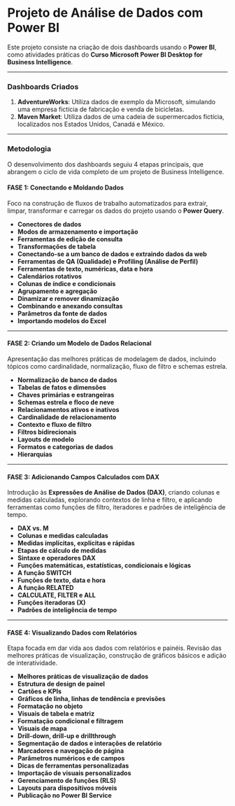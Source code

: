 # Projeto de Análise de Dados com Power BI

Este projeto consiste na criação de dois dashboards usando o **Power BI**, como atividades práticas do **Curso Microsoft Power BI Desktop for Business Intelligence**.

---

### Dashboards Criados

1.  **AdventureWorks**: Utiliza dados de exemplo da Microsoft, simulando uma empresa fictícia de fabricação e venda de bicicletas.
2.  **Maven Market**: Utiliza dados de uma cadeia de supermercados fictícia, localizados nos Estados Unidos, Canadá e México.

---

### Metodologia

O desenvolvimento dos dashboards seguiu 4 etapas principais, que abrangem o ciclo de vida completo de um projeto de Business Intelligence.

#### **FASE 1: Conectando e Moldando Dados**
Foco na construção de fluxos de trabalho automatizados para extrair, limpar, transformar e carregar os dados do projeto usando o **Power Query**.

- **Conectores de dados**
- **Modos de armazenamento e importação**
- **Ferramentas de edição de consulta**
- **Transformações de tabela**
- **Conectando-se a um banco de dados e extraindo dados da web**
- **Ferramentas de QA (Qualidade) e Profiling (Análise de Perfil)**
- **Ferramentas de texto, numéricas, data e hora**
- **Calendários rotativos**
- **Colunas de índice e condicionais**
- **Agrupamento e agregação**
- **Dinamizar e remover dinamização**
- **Combinando e anexando consultas**
- **Parâmetros da fonte de dados**
- **Importando modelos do Excel**

---

#### **FASE 2: Criando um Modelo de Dados Relacional**
Apresentação das melhores práticas de modelagem de dados, incluindo tópicos como cardinalidade, normalização, fluxo de filtro e schemas estrela.

- **Normalização de banco de dados**
- **Tabelas de fatos e dimensões**
- **Chaves primárias e estrangeiras**
- **Schemas estrela e floco de neve**
- **Relacionamentos ativos e inativos**
- **Cardinalidade de relacionamento**
- **Contexto e fluxo de filtro**
- **Filtros bidirecionais**
- **Layouts de modelo**
- **Formatos e categorias de dados**
- **Hierarquias**

---

#### **FASE 3: Adicionando Campos Calculados com DAX**
Introdução às **Expressões de Análise de Dados (DAX)**, criando colunas e medidas calculadas, explorando contextos de linha e filtro, e aplicando ferramentas como funções de filtro, iteradores e padrões de inteligência de tempo.

- **DAX vs. M**
- **Colunas e medidas calculadas**
- **Medidas implícitas, explícitas e rápidas**
- **Etapas de cálculo de medidas**
- **Sintaxe e operadores DAX**
- **Funções matemáticas, estatísticas, condicionais e lógicas**
- **A função SWITCH**
- **Funções de texto, data e hora**
- **A função RELATED**
- **CALCULATE, FILTER e ALL**
- **Funções iteradoras (X)**
- **Padrões de inteligência de tempo**

---

#### **FASE 4: Visualizando Dados com Relatórios**
Etapa focada em dar vida aos dados com relatórios e painéis. Revisão das melhores práticas de visualização, construção de gráficos básicos e adição de interatividade.

- **Melhores práticas de visualização de dados**
- **Estrutura de design de painel**
- **Cartões e KPIs**
- **Gráficos de linha, linhas de tendência e previsões**
- **Formatação no objeto**
- **Visuais de tabela e matriz**
- **Formatação condicional e filtragem**
- **Visuais de mapa**
- **Drill-down, drill-up e drillthrough**
- **Segmentação de dados e interações de relatório**
- **Marcadores e navegação de página**
- **Parâmetros numéricos e de campos**
- **Dicas de ferramentas personalizadas**
- **Importação de visuais personalizados**
- **Gerenciamento de funções (RLS)**
- **Layouts para dispositivos móveis**
- **Publicação no Power BI Service**
